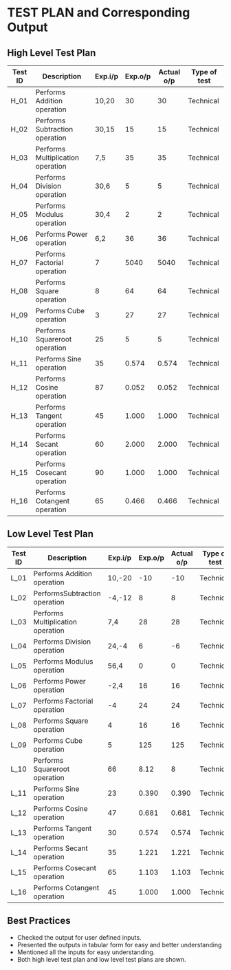 # TEST PLAN and  Corresponding Output
## High Level Test Plan
| Test ID | Description | Exp.i/p | Exp.o/p | Actual o/p | Type of test |
|---------|-------------|---------|---------|------------|--------------|
| H_01 | Performs Addition operation | 10,20 | 30 | 30 | Technical |
| H_02 | Performs Subtraction operation | 30,15 | 15 | 15 | Technical |
| H_03 | Performs Multiplication operation | 7,5 | 35 | 35 | Technical |
| H_04 | Performs Division operation | 30,6 | 5 | 5 | Technical |
| H_05 | Performs Modulus operation | 30,4 | 2 | 2 | Technical |
| H_06 | Performs Power operation | 6,2 | 36 | 36 | Technical |
| H_07 | Performs Factorial operation | 7 | 5040 | 5040 | Technical |
| H_08 | Performs Square operation | 8 | 64 | 64 | Technical |
| H_09 | Performs Cube operation | 3 | 27 | 27 | Technical |
| H_10 | Performs Squareroot operation | 25 | 5 | 5 | Technical |
| H_11 | Performs Sine operation | 35 | 0.574 | 0.574 | Technical |
| H_12 | Performs Cosine operation | 87 | 0.052 | 0.052 | Technical |
| H_13 | Performs Tangent operation | 45 | 1.000 | 1.000 | Technical |
| H_14 | Performs Secant operation | 60 | 2.000 | 2.000 | Technical |
| H_15 | Performs Cosecant operation | 90 | 1.000 | 1.000 | Technical |
| H_16 | Performs Cotangent operation | 65 | 0.466 | 0.466 | Technical |
## Low Level Test Plan
| Test ID | Description | Exp.i/p | Exp.o/p | Actual o/p | Type of test |
|---------|-------------|---------|---------|------------|--------------|
| L_01 | Performs Addition operation | 10,-20 | -10 | -10 | Technical |
| L_02 | PerformsSubtraction operation | -4,-12 | 8 | 8 | Technical |
| L_03 | Performs Multiplication operation | 7,4 | 28 | 28 | Technical |
| L_04 | Performs Division operation | 24,-4 | 6 | -6 | Technical |
| L_05 | Performs Modulus operation | 56,4 | 0 | 0 | Technical |
| L_06 | Performs Power operation | -2,4 | 16 | 16 | Technical |
| L_07 | Performs Factorial operation | -4 | 24 | 24 | Technical |
| L_08 | Performs Square operation | 4 | 16 | 16 | Technical |
| L_09 | Performs Cube operation | 5 | 125 | 125 | Technical |
| L_10 | Performs Squareroot operation | 66 | 8.12 | 8 | Technical |
| L_11 | Performs Sine operation | 23 | 0.390 | 0.390 | Technical |
| L_12 | Performs Cosine operation | 47 | 0.681 | 0.681 | Technical |
| L_13 | Performs Tangent operation | 30 | 0.574 | 0.574 | Technical |
| L_14 | Performs Secant operation | 35 | 1.221 | 1.221 | Technical |
| L_15 | Performs Cosecant operation | 65 | 1.103 | 1.103 | Technical |
| L_16 | Performs Cotangent operation | 45 | 1.000 | 1.000 | Technical |

## Best Practices
- Checked the output for user defined inputs.
- Presented the outputs in tabular form for easy and better understanding
- Mentioned all the inputs for easy understanding.
- Both high level test plan and low level test plans are shown.
